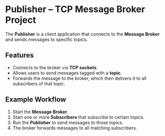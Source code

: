 # Publisher – TCP Message Broker Project

The **Publisher** is a client application that connects to the **Message Broker** and sends messages to specific topics.  

## Features
- Connects to the broker via **TCP sockets**.
- Allows users to send messages tagged with a **topic**.
- Forwards the message to the broker, which then delivers it to all subscribers of that topic.

## Example Workflow
1. Start the **Message Broker**.
2. Start one or more **Subscribers** that subscribe to certain topics.
3. Run the **Publisher** to send messages to those topics.
4. The broker forwards messages to all matching subscribers.
